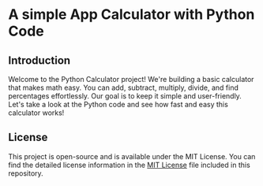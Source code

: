 # A simple App Calculator with Python Code

## Introduction

Welcome to the Python Calculator project! 
We're building a basic calculator that makes math easy. You can add, subtract, multiply, divide, and find percentages effortlessly. Our goal is to keep it simple and user-friendly. Let's take a look at the Python code and see how fast and easy this calculator works!

## License

This project is open-source and is available under the MIT License. You can find the detailed license information in the [MIT License](LICENSE) file included in this repository.
